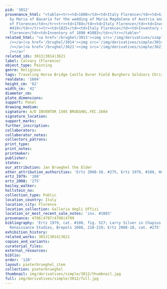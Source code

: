 ```yaml
---
pid: '3012'
provenance_html: "<table><tr><td>1608</td><td>Italy Florence</td><td>Given as a gift
  by Maria of Bavaria for the wedding of Maria Magdalena of Austria and Cosimo II
  of Florence</td></tr><tr><td>1784</td><td>Italy Florence</td><td>Inventory of 1784
  #419</td></tr><tr><td>1825</td><td>Italy Florence</td><td>Inventory of 1825 #1080</td></tr><tr><td>1890</td><td>Italy
  Florence</td><td>Inventory of 1890 #1083</td></tr></table>"
related_html: "<a href='/brughel/3013'><img src='/img/derivatives/simple/3013/thumbnail.jpg'
  /></a>|<a href='/brughel/3014'><img src='/img/derivatives/simple/3014/thumbnail.jpg'
  /></a>|<a href='/brughel/3621'><img src='/img/derivatives/simple/3621/thumbnail.jpg'
  /></a>"
related_ids: 3013|3014|3621
label: Calvary (Florence)
object_type: Painting
genre: Religious
tags: Traveling Horse Bridge Castle Durer Field Burghers Soldiers Christ New_Testament
realdate: '1604'
height_cm: '62'
width_cm: '42'
diameter_cm: 
plate_dimensions: 
support: Panel
drawing_medium: 
signature: A/D INVENTOR 1505 BRUEGHEL.FEC.1604
signature_location: 
support_marks: 
further_inscription: 
collaborators: 
collaborator_notes: 
collectors_patrons: 
print_type: 
print_notes: 
printmaker: 
publisher: 
states: 
our_attribution: Jan Brueghel the Elder
other_attribution_authorities: 'Ertz 2008-10, #275, Ertz 1979, #108, Honig database'
ertz_1979: '108'
ertz_2008: '275'
bailey_walker: 
hollstein_no: 
collection_type: Public
location_country: Italy
location_city: Florence
location_collection: Galleria degli Uffizi
location_or_most_recent_sale_notes: 'inv. #1083'
provenance: 4796|4797|4798|4799
bibliography: 'Ertz 1979, cat. #108, fig. 527; Larry Silver in Chapius ed., Northern
  Renaissance Studies, Brepols 2008, 218-219; Ertz 2008-10, cat. #275'
exhibition_history: 
related_works: 3013|3014|3621
copies_and_variants: 
curatorial_files: 
external_resources: 
biblio: 
order: '120'
layout: pieterbrueghel_item
collection: pieterbrueghel
thumbnail: img/derivatives/simple/3012/thumbnail.jpg
full: img/derivatives/simple/3012/full.jpg
---
```

